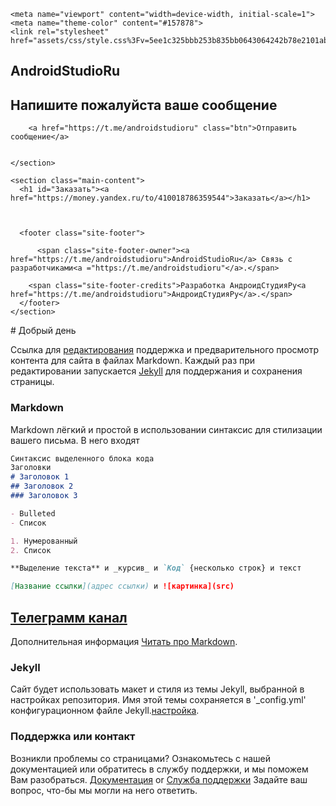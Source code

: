 <!DOCTYPE html>
<html lang="en-US">
  <head>
    <meta charset="UTF-8">

<!-- Begin Jekyll SEO tag v2.6.1 -->
<title>Заказать | AndroidStudioRu</title>
<meta name="generator" content="Jekyll v3.8.7" />
<meta property="og:title" content="Заказать" />
<meta property="og:locale" content="en_US" />
<meta name="description" content="Напишите пожалуйста ваше сообщение" />
<meta property="og:description" content="Напишите пожалуйста ваше сообщение" />
<link rel="canonical" href="index.html" />
<meta property="og:url" content="https://androidstudioru.github.io/AndroidStudioRu/" />
<meta property="og:site_name" content="AndroidStudioRu" />
<script type="application/ld+json">
{"@type":"WebSite","headline":"Заказать","url":"https://androidstudioru.github.io/AndroidStudioRu/","name":"AndroidStudioRu","description":"Файлы в репозиторий GitHub","@context":"https://schema.org"}</script>
<!-- End Jekyll SEO tag -->

    <meta name="viewport" content="width=device-width, initial-scale=1">
    <meta name="theme-color" content="#157878">
    <link rel="stylesheet" href="assets/css/style.css%3Fv=5ee1c325bbb253b835bb0643064242b78e2101ab.css">
  </head>
  <body>
    <section class="page-header">
      <h1 class="project-name">AndroidStudioRu</h1>
      <h2 class="project-tagline">Напишите пожалуйста ваше сообщение</h2>
      
        <a href="https://t.me/androidstudioru" class="btn">Отправить сообщение</a>
      
      
    </section>

    <section class="main-content">
      <h1 id="Заказать"><a href="https://money.yandex.ru/to/410018786359544">Заказать</a></h1>



      <footer class="site-footer">
        
          <span class="site-footer-owner"><a href="https://t.me/androidstudioru">AndroidStudioRu</a> Связь с разработчиками<a ="https://t.me/androidstudioru"</a>.</span>
        
        <span class="site-footer-credits">Разработка АндроидСтудияРу<a href="https://t.me/androidstudioru">АндроидСтудияРу</a>.</span>
      </footer>
    </section>

    
  </body>
</html>
# Добрый день

Ссылка для [редактирования](https://github.com/AndroidStudioRU/AndroidStudioRu.github.io/edit/master/README.md) поддержка и предварительного просмотр контента для сайта в файлах Markdown.
Каждый раз при редактировании запускается [Jekyll](https://jekyllrb.com/) для поддержания и сохранения страницы.

### Markdown

Markdown лёгкий и простой в использовании синтаксис для стилизации вашего письма. В него входят

```markdown
Синтаксис выделенного блока кода
Заголовки
# Заголовок 1
## Заголовок 2
### Заголовок 3

- Bulleted
- Список

1. Нумерованный
2. Список

**Выделение текста** и _курсив_ и `Код` {несколько строк} и текст

[Название ссылки](адрес ссылки) и ![картинка](src)
```
# [Телеграмм канал](https://t.me/androidstudioru)

Дополнительная информация [Читать про Markdown](https://guides.github.com/features/mastering-markdown/).

### Jekyll 
 Сайт будет использовать макет и стиля из темы Jekyll, выбранной в настройках репозитория. Имя этой темы сохраняется в '_config.yml' конфигурационном файле Jekyll.[настройка](https://github.com/AndroidStudioRU/AndroidStudioRu.github.io/settings).

### Поддержка или контакт
Возникли проблемы со страницами? Ознакомьтесь с нашей документацией или обратитесь в службу поддержки, и мы поможем Вам разобраться.
[Документация](https://help.github.com/categories/github-pages-basics/) or [Служба поддержки](https://github.com/contact) Задайте ваш вопрос, что-бы мы могли на него ответить.
```javascript
